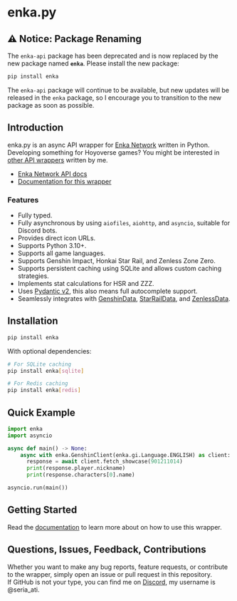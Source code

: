 # enka.py

## ⚠️ Notice: Package Renaming

The `enka-api` package has been deprecated and is now replaced by the new package named **`enka`**.
Please install the new package:

```bash
pip install enka
```

The `enka-api` package will continue to be available, but new updates will be released in the `enka` package, so I encourage you to transition to the new package as soon as possible.

## Introduction

enka.py is an async API wrapper for [Enka Network](https://enka.network/) written in Python.  
Developing something for Hoyoverse games? You might be interested in [other API wrappers](https://github.com/seriaati#api-wrappers) written by me.

- [Enka Network API docs](http://api.enka.network/)
- [Documentation for this wrapper](https://gh.seria.moe/enka-py)

### Features

- Fully typed.
- Fully asynchronous by using `aiofiles`, `aiohttp`, and `asyncio`, suitable for Discord bots.
- Provides direct icon URLs.
- Supports Python 3.10+.
- Supports all game languages.
- Supports Genshin Impact, Honkai Star Rail, and Zenless Zone Zero.
- Supports persistent caching using SQLite and allows custom caching strategies.
- Implements stat calculations for HSR and ZZZ.
- Uses [Pydantic v2](https://github.com/pydantic/pydantic), this also means full autocomplete support.
- Seamlessly integrates with [GenshinData](https://gitlab.com/Dimbreath/AnimeGameData), [StarRailData](https://github.com/Dimbreath/StarRailData), and [ZenlessData](https://git.mero.moe/dimbreath/ZenlessData).

## Installation

```bash
pip install enka
```

With optional dependencies:

```bash
# For SQLite caching
pip install enka[sqlite]

# For Redis caching
pip install enka[redis]
```

## Quick Example

```py
import enka
import asyncio

async def main() -> None:
    async with enka.GenshinClient(enka.gi.Language.ENGLISH) as client:
      response = await client.fetch_showcase(901211014)
      print(response.player.nickname)
      print(response.characters[0].name)

asyncio.run(main())
```

## Getting Started

Read the [documentation](https://gh.seria.moe/enka-py) to learn more about on how to use this wrapper.

## Questions, Issues, Feedback, Contributions

Whether you want to make any bug reports, feature requests, or contribute to the wrapper, simply open an issue or pull request in this repository.  
If GitHub is not your type, you can find me on [Discord](https://discord.com/invite/b22kMKuwbS), my username is @seria_ati.
